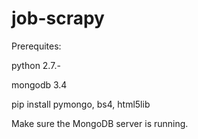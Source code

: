 # job-scrapy

Prerequites:

python 2.7.-

mongodb 3.4

pip install pymongo, bs4, html5lib
  
Make sure the MongoDB server is running.

